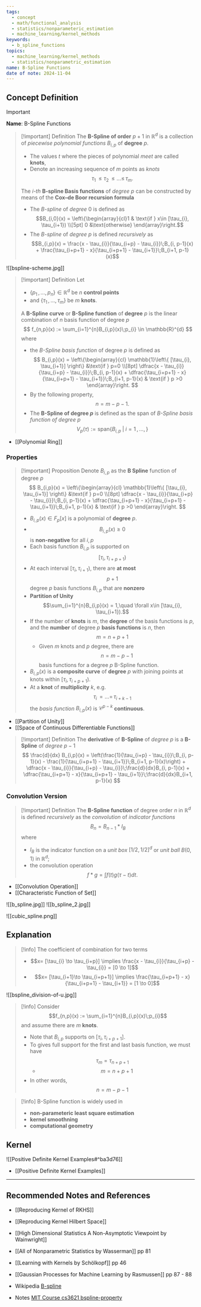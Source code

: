 ```yaml
---
tags:
  - concept
  - math/functional_analysis
  - statistics/nonparameteric_estimation
  - machine_learning/kernel_methods
keywords:
  - b_spline_functions
topics:
  - machine_learning/kernel_methods
  - statistics/nonparametric_estimation
name: B-Spline Functions
date of note: 2024-11-04
---
```


## Concept Definition

>[!important]
>**Name**: B-Spline Functions

>[!important] Definition
>The **B-Spline of order** $p+1$ in $\mathbb{R}^{d}$ is a collection of *piecewise polynomial functions* $B_{i,p}$ of **degree** $p$.
>- The values $t$ where the pieces of polynomial *meet* are called **knots**,
>- Denote an increasing sequence of $m$ points as *knots* $$\tau_{1}\,\le \tau_{2} \,{\le}\ldots{\le}\,\tau_{m}.$$   
>
>The *$i$-th* **B-spline Basis functions** of *degree* $p$ can be constructed by means of the **Cox–de Boor recursion formula**
>- The *B-spline* of *degree* $0$ is defined as  $$B_{i,0}(x) = \left\{\begin{array}{cl}1 & \text{if } x\in [\tau_{i}, \tau_{i+1}) \\[5pt] 0 &\text{otherwise} \end{array}\right.$$ 
>- The *B-spline* of *degree* $p$ is defined *recursively* as $$B_{i,p}(x) = \frac{x - \tau_{i}}{\tau_{i+p} - \tau_{i}}\;B_{i, p-1}(x) + \frac{\tau_{i+p+1} - x}{\tau_{i+p+1} - \tau_{i+1}}\;B_{i+1, p-1}(x)$$
>

![[bspline-scheme.jpg]]

>[!important] Definition
>Let
>- $\left\{ p_{1}\,{,}\ldots{,}\,p_{n} \right\} \in \mathbb{R}^{d}$ be $n$ **control points** 
>- and $\left\{ \tau_{1} \,{,}\ldots{,}\,\tau_{m} \right\}$ be $m$ **knots**.
>
>A **B-Spline curve** or **B-Spline function** of **degree** $p$ is the linear combination of $n$ basis function of degree $p$ 
>$$
>f_{n,p}(x) := \sum_{i=1}^{n}B_{i,p}(x)\;p_{i} \in \mathbb{R}^{d}
>$$
>where
>- the *B-Spline basis function* of degree $p$ is defined as $$
>B_{i,p}(x) = \left\{\begin{array}{cl} 
> \mathbb{1}\left\{ [\tau_{i}, \tau_{i+1}] \right\}  &\text{if } p=0 \\[8pt]
> \dfrac{x - \tau_{i}}{\tau_{i+p} - \tau_{i}}\;B_{i, p-1}(x) + \dfrac{\tau_{i+p+1} - x}{\tau_{i+p+1} - \tau_{i+1}}\;B_{i+1, p-1}(x) & \text{if } p >0
>\end{array}\right.
>$$
>- By the following property, $$n = m- p -1.$$
>- The **B-Spline  of degree $p$** is defined as the span of *B-Spline basis function of degree $p$* $$V_{p}(\tau) := \text{span}\left\{ B_{i,p}\;|\; i=1\,{,}\ldots{,}\, \right\}$$

- [[Polynomial Ring]]

### Properties

>[!important] Proposition
>Denote $B_{i,p}$ as the **B Spline** function of degree $p$
>$$
>B_{i,p}(x) = \left\{\begin{array}{cl} 
> \mathbb{1}\left\{ [\tau_{i}, \tau_{i+1}] \right\}  &\text{if } p=0 \\[8pt]
> \dfrac{x - \tau_{i}}{\tau_{i+p} - \tau_{i}}\;B_{i, p-1}(x) + \dfrac{\tau_{i+p+1} - x}{\tau_{i+p+1} - \tau_{i+1}}\;B_{i+1, p-1}(x) & \text{if } p >0
>\end{array}\right.
>$$
>- $B_{i,p}(x) \in F_{p}[x]$ is a polynomial of **degree** $p$.
>- $$B_{i,p}(x) \ge 0$$ is **non-negative** for all $i,p$
>- Each basis function $B_{i,p}$ is supported on $$[\tau_{i}, \tau_{i+p+1})$$
>- At each interval $[\tau_{i}, \tau_{i+1})$, there are **at most** $$p+1$$ degree $p$ basis functions $B_{i,p}$ that are **nonzero** 
>- **Partition of Unity** $$\sum_{i=1}^{n}B_{i,p}(x) = 1,\quad \forall x\in [\tau_{i}, \tau_{i+1}).$$
>- If the number of **knots** is $m$, the **degree** of the basis functions is $p$, and the **number** of degree $p$ **basis functions** is $n$, then $$m = n+p+1$$
>	- Given $m$ knots and $p$ degree, there are $$n = m-p-1$$ basis functions for a degree $p$ B-Spline function.
>- $B_{i,p}(x)$ is a **composite curve** of **degree** $p$ with joining points at knots within $[\tau_{i}, \tau_{i+p+1})$.
>- At a **knot** of **multiplicity** $k$, e.g. $$\tau_{i}\,{=}\ldots{=}\,\tau_{i+k-1}$$  the *basis function* $B_{i,p}(x)$ is $\mathcal{C}^{p-k}$ **continuous**.

- [[Partition of Unity]]
- [[Space of Continuous Differentiable Functions]]


>[!important] Definition
>The **derivative** of **B-Spline** of *degree $p$* is a **B-Spline** of *degree* $p-1$
>$$
>\frac{d}{dx} B_{i,p}(x) = \left(\frac{1}{\tau_{i+p} - \tau_{i}}\;B_{i, p-1}(x) - \frac{1}{\tau_{i+p+1} - \tau_{i+1}}\;B_{i+1, p-1}(x)\right) + \dfrac{x - \tau_{i}}{\tau_{i+p} - \tau_{i}}\;\frac{d}{dx}B_{i, p-1}(x) + \dfrac{\tau_{i+p+1} - x}{\tau_{i+p+1} - \tau_{i+1}}\;\frac{d}{dx}B_{i+1, p-1}(x)
>$$


### Convolution Version

>[!important] Definition
>The **B-Spline function** of degree order $n$ in $\mathbb{R}^{d}$ is defined *recursively* as the *convolution* of *indicator functions*
>$$
>B_{n} = B_{n-1} * I_{B}
>$$ 
>where
>- $I_{B}$ is the indicator function on a *unit box* $[1 /2 , 1 / 2]^{d}$ or *unit ball* $B(0,1)$ in $\mathbb{R}^{d}$; 
>-  the convolution operation $$f * g = \int f(t)g(\tau- t)dt.$$

- [[Convolution Operation]]
- [[Characteristic Function of Set]]


![[b_spline.jpg]]  ![[b_spline_2.jpg]]


![[cubic_spline.png]]

## Explanation

>[!info]
>The coefficient of combination for two terms 
>- $$x= [\tau_{i} \to \tau_{i+p}] \implies \frac{x - \tau_{i}}{\tau_{i+p} - \tau_{i}} = [0 \to 1]$$ 
>- $$x= [\tau_{i+1}\to \tau_{i+p+1}] \implies \frac{\tau_{i+p+1} - x}{\tau_{i+p+1} - \tau_{i+1}} = [1 \to 0]$$

![[bspline_division-of-u.jpg]]

>[!info]
>Consider $$f_{n,p}(x) := \sum_{i=1}^{n}B_{i,p}(x)\;p_{i}$$ and assume there are $m$ **knots**.
>- Note that $B_{i,p}$ supports on $[\tau_{i}, \tau_{i+p+1}]$.
>- To gives full support for the first and last basis function, we must have $$\tau_{m} = \tau_{n+p+1}$$
>	- $$m = n + p +1$$
>- In other words, $$n = m-p-1$$

>[!info]
>B-Spline function is widely used in 
>- **non-parameteric least square estimation**
>- **kernel smoothning**
>- **computational geometry**


## Kernel

![[Positive Definite Kernel Examples#^ba3d76]]

- [[Positive Definite Kernel Examples]]


-----------
##  Recommended Notes and References


- [[Reproducing Kernel of RKHS]]
- [[Reproducing Kernel Hilbert Space]]


- [[High Dimensional Statistics A Non-Asymptotic Viewpoint by Wainwright]]
- [[All of Nonparametric Statistics by Wasserman]] pp 81
- [[Learning with Kernels by Schölkopf]] pp 46
- [[Gaussian Processes for Machine Learning by Rasmussen]] pp 87 - 88
- Wikipedia [B-spline](https://en.wikipedia.org/wiki/B-spline)
- Notes [MIT Course cs3621 bspline-property](https://pages.mtu.edu/~shene/COURSES/cs3621/NOTES/spline/B-spline/bspline-property.html)